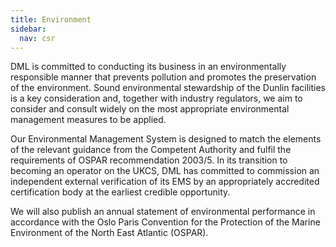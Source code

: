 ```yaml
---
title: Environment
sidebar:
  nav: csr
---
```


DML is committed to conducting its business in an environmentally
responsible manner that prevents pollution and promotes the preservation
of the environment. Sound environmental stewardship of the Dunlin
facilities is a key consideration and, together with industry
regulators, we aim to consider and consult widely on the most
appropriate environmental management measures to be applied.

Our Environmental Management System is designed to match the elements of
the relevant guidance from the Competent Authority and fulfil the
requirements of OSPAR recommendation 2003/5. In its transition to
becoming an operator on the UKCS, DML has committed to commission an
independent external verification of its EMS by an appropriately
accredited certification body at the earliest credible opportunity.

We will also publish an annual statement of environmental performance in
accordance with the Oslo Paris Convention for the Protection of the
Marine Environment of the North East Atlantic (OSPAR).
